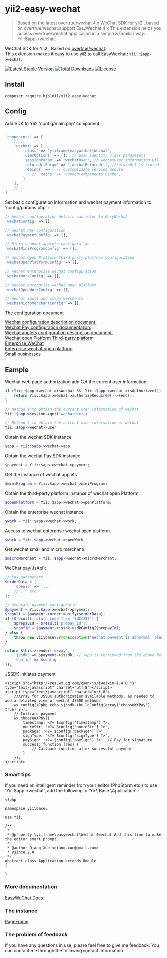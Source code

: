 # yii2-easy-wechat

> Based on the latest overtrue/wechat 4.x
WeChat SDK for yii2 , based on overtrue/wechat.support EasyWechat 4.x
This extension helps you access overtrue/wechat application in a simple & familiar way: Yii::$app->wechat.

WeChat SDK for Yii2 , Based on [overtrue/wechat](https://github.com/overtrue/wechat).     
This extension makes it easy to use yii2 to call EasyWechat:   `Yii::$app->wechat`.   

[![Latest Stable Version](https://poser.pugx.org/hjp1011/yii2-easy-wechat/v/stable)](https://packagist.org/packages/hjp1011/yii2-easy-wechat)
[![Total Downloads](https://poser.pugx.org/hjp1011/yii2-easy-wechat/downloads)](https://packagist.org/packages/hjp1011/yii2-easy-wechat)
[![License](https://poser.pugx.org/hjp1011/yii2-easy-wechat/license)](https://packagist.org/packages/hjp1011/yii2-easy-wechat)

## Install
```
composer require hjp1011/yii2-easy-wechat
```

## Config

Add SDK to Yii2  'config/main.php' component:

```php

'components' => [
	// ...
	'wechat' => [
		'class' => 'yiiframe\easywechat\Wechat',
		'userOptions' => [],  // user identity class parameters
		'sessionParam' => 'wechatUser', // wechatUser information will be stored in the session in this key
		'returnUrlParam' => '_wechatReturnUrl', //returnUrl is stored in the session
		'rebinds' => [ // Customizable service module 
		    // 'cache' => 'common\components\Cache',
		]
	],
	// ...
]
```

Set basic configuration information and wechat payment information to 'config/params.php' :
```php
// Wechat configuration details can refer to EasyWechat
'wechatConfig' => [],

// Wechat Pay configuration
'wechatPaymentConfig' => [],

// Micro channel applets configuration
'wechatMiniProgramConfig' => [],

// Wechat Open Platform Third-party platform configuration
'wechatOpenPlatformConfig' => [],

// Wechat enterprise wechat configuration
'wechatWorkConfig' => [],

// Wechat enterprise wechat open platform
'wechatOpenWorkConfig' => [],

// Wechat small and micro merchants
'wechatMicroMerchantConfig' => [],
```

The configuration document

[Wechat configuration description document.](https://www.easywechat.com/docs/master/official-account/configuration)  
[Wechat Pay configuration documentation.](https://www.easywechat.com/docs/master/payment/jssdk)  
[Wechat applets configuration description document.](https://www.easywechat.com/docs/master/mini-program/index)  
[Wechat open Platform Third-party platform](https://www.easywechat.com/docs/master/open-platform/index)  
[Enterprise WeChat](https://www.easywechat.com/docs/master/wework/index)  
[Enterprise wechat open platform](https://www.easywechat.com/docs/master/open-work/index)  
[Small businesses](https://www.easywechat.com/docs/master/micro-merchant/index)

## Eample


Wechat web page authorization adn Get the current user information

```php
if (Yii::$app->wechat->isWechat && !Yii::$app->wechat->isAuthorized()) {
    return Yii::$app->wechat->authorizeRequired()->send();
}

// Method 1 to obtain the current user information of wechat
Yii::$app->session->get('wechatUser')

// Method 2 to obtain the current user information of wechat
Yii::$app->wechat->user
```
Obtain the wechat SDK instance

```php
$app = Yii::$app->wechat->app;
```
Obtain the wechat Pay SDK instance

```php
$payment = Yii::$app->wechat->payment;
```
Get the instance of wechat applets

```php
$miniProgram = Yii::$app->wechat->miniProgram;
```

Obtain the third-party platform instance of wechat open Platform

```php
$openPlatform = Yii::$app->wechat->openPlatform;
```

Obtain the enterprise wechat instance

```php
$work = Yii::$app->wechat->work;
```

Access to wechat enterprise wechat open platform

```php
$work = Yii::$app->wechat->openWork;
```

Get wechat small and micro merchants

```php
$microMerchant = Yii::$app->wechat->microMerchant;
```


WeChat pay(JsApi):

```php
// Pay parameters
$orderData = [ 
    'openid' => '.. '
    // ... etc. 
];

// Generate payment configuratio
$payment = Yii::$app->wechat->payment;
$result = $payment->order->unify($orderData);
if ($result['return_code'] == 'SUCCESS') {
    $prepayId = $result['prepay_id'];
    $config = $payment->jssdk->sdkConfig($prepayId);
} else {
    throw new yii\base\ErrorException('Wechat payment is abnormal, please try again later');
}  

return $this->render('wxpay', [
    'jssdk' => $payment->jssdk, // $app is retrieved from the above fetching instance
    'config' => $config
]);

```

JSSDK initiates payment
```
<script src="http://res.wx.qq.com/open/js/jweixin-1.4.0.js" type="text/javascript" charset="utf-8"></script>
<script type="text/javascript" charset="utf-8">
    //Array for JSSDK authorization available methods, as needed to add a detailed view of wechat JSSDK methods
    wx.config(<?php echo $jssdk->buildConfig(array('chooseWXPay'), true) ?>);
    // Initiate payment
    wx.chooseWXPay({
        timestamp: <?= $config['timestamp'] ?>,
        nonceStr: '<?= $config['nonceStr'] ?>',
        package: '<?= $config['package'] ?>',
        signType: '<?= $config['signType'] ?>',
        paySign: '<?= $config['paySign'] ?>', // Pay for signature
        success: function (res) {
            // Callback function after successful payment
        }
    });
</script>
```

### Smart tips

If you need an intelligent reminder from your editor (PhpStorm etc.) to use 'Yii::$app->wechat', add the following to 'Yii \ Base \Application' :
```
<?php

namespace yii\base;

use Yii;

/**
 *
 * @property \yiiframe\easywechat\Wechat $wechat Add this line to make the editor smart prompt.
 *
 * @author Qiang Xue <qiang.xue@gmail.com>
 * @since 2.0
 */
abstract class Application extends Module
{

}
```

### More documentation

 [EasyWeChat Docs](https://www.easywechat.com/docs/master).
 
 ### The instance

 [RageFrame](https://github.com/hjp1011/rageframe2)

### The problem of feedback

If you have any questions in use, please feel free to give me feedback. You can contact me through the following contact information


